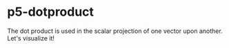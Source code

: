 # p5-dotproduct
The dot product is used in the scalar projection of one vector upon another. Let's visualize it!
